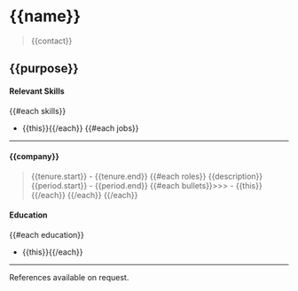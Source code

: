 # {{name}}
> {{contact}}

{{purpose}}
---
#### Relevant Skills
{{#each skills}}
- {{this}}{{/each}}
{{#each jobs}}
---
#### {{company}}
> {{tenure.start}} - {{tenure.end}}
>{{#each roles}}
>{{description}} {{period.start}} - {{period.end}}
{{#each bullets}}>>> - {{this}}
{{/each}}
{{/each}}
{{/each}}
#### Education
{{#each education}}
 - {{this}}{{/each}}
---
References available on request.
